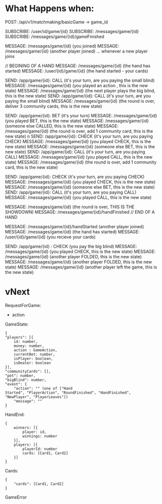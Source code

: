 
# What Happens when:

POST: /api/v1/matchmaking/basicGame -> game_id

SUBSCRIBE: /user/id/game/{id}
SUBSCRIBE: /messages/game/{id}
SUBSCRIBE: /messages/game/{id}/gameFinished

MESSAGE: /messages/game/{id} (you joined)
MESSAGE: /meesages/game/{id} (another player joined)
... whenever a new player joins

// BEGINING OF A HAND
MESSAGE: /messages/game/{id} (the hand has started)
MESSAGE: /user/{id}/game/{id} (the hand started - your cards)

SEND: /app/game/{id}: CALL (it's your turn, are you paying the small blind) 
MESSAGE: /messages/game/{id} (you played an action , this is the new state)
MESSAGE: /messages/game/{id} (the next player plays the big blind, this is the new state)
SEND: /app/game/{id}: CALL (it's your turn, are you paying the small blind) 
MESSAGE: /messages/game/{id} (the round is over, deliver 3 community cards, this is the new state)

SEND: /app/game/{id}: BET (it's your turn)
MESSAGE: /messages/game/{id} (you played BET, this is the new state)
MESSAGE: /messages/game/{id} (someone else CALLED, this is the new state)
MESSAGE: /messages/game/{id} (the round is over, add 1 community card, this is the new state)
n
SEND: /app/game/{id}: CHECK (it's your turn, are you paying CHECK)
MESSAGE: /messages/game/{id} (you played CHECK, this is the new state)
MESSAGE: /messages/game/{id} (someone else BET, this is the new state)
SEND: /app/game/{id}: CALL (it's your turn, are you paying CALL)
MESSAGE: /messages/game/{id} (you played CALL, this is the new state)
MESSAGE: /messages/game/{id} (the round is over, add 1 community card, this is the new state)

SEND: /app/game/{id}: CHECK (it's your turn, are you paying CHECK)
MESSAGE: /messages/game/{id} (you played CHECK, this is the new state)
MESSAGE: /messages/game/{id} (someone else BET, this is the new state)
SEND: /app/game/{id}: CALL (it's your turn, are you paying CALL)
MESSAGE: /messages/game/{id} (you played CALL, this is the new state)

MESSAGE: /messages/game/{id} (the round is over, THIS IS THE SHOWDOWN)
MESSAGE: /messages/game/{id}/handFinished
// END OF A HAND

MESSAGE: /messages/game/{id}/handStarted (another player joined)
MESSAGE: /messages/game/{id} (the hand has started)
MESSAGE: /user/{id}/game/{id} (you recieve your cards)

SEND: /app/game/{id} : CHECK (you pay the big blind)
MESSAGE: /messages/game/{id} (you played CHECK, this is the new state)
MESSAGE: /messages/game/{id} (another player FOLDED, this is the new state)
MESSAGE: /messages/game/{id} (another player FOLDED, this is the new state)
MESSAGE: /messages/game/{id} (another player left the game, this is the new state)

    

# vNext
RequestForGame:
- action 

GameState: 
```
{
"players": [{
    id: number,
    money: number,
    action : GameAction,
    currentBet: number,
    isPlayer: boolean,
    isDealer: boolean
}],
"communityCards": [],
"pot": number,
"bigBlind": number,
"event": {
    "action": "" (one of ["Hand
Started", "PlayerAction", "RoundFinished", "HandFinished", "NewPlayer", "PlayerLeaves"])
    "message": ""
}
```

HandEnd:
```
{
    winners: [{
        player: id,
        winnings: number
    }],
    players: [{
        playerId: number
        cards: [Card1, Card2]
    }]
}
```

Cards:
```
{
    "cards": [Card1, Card2]
}
```

GameError
